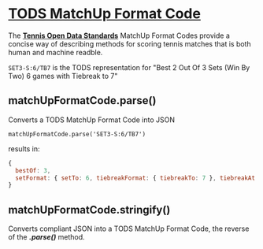 # [TODS MatchUp Format Code](https://itftennis.atlassian.net/wiki/spaces/TODS/pages/1272840309/MatchUp+Format+Code)

The **[Tennis Open Data Standards](https://itftennis.atlassian.net/wiki/spaces/TODS/pages/1272840309/MatchUp+Format+Code)** MatchUp Format Codes provide a concise way of describing methods for scoring tennis matches that is both human and machine readble.

```SET3-S:6/TB7``` is the TODS representation for "Best 2 Out Of 3 Sets (Win By Two) 6 games with Tiebreak to 7"

## matchUpFormatCode.parse()

Converts a TODS MatchUp Format Code into JSON

```matchUpFormatCode.parse('SET3-S:6/TB7')```

results in:

```js
{
  bestOf: 3,
  setFormat: { setTo: 6, tiebreakFormat: { tiebreakTo: 7 }, tiebreakAt: 6 }
}
```

## matchUpFormatCode.stringify()

Converts compliant JSON into a TODS MatchUp Format Code, the reverse of the ***.parse()*** method.
